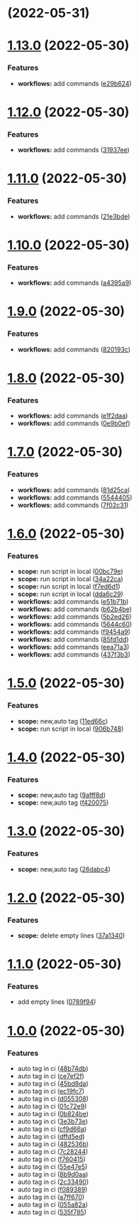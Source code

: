 # [](https://github.com/lltgo/github-action/compare/v1.13.0...v) (2022-05-31)



# [1.13.0](https://github.com/lltgo/github-action/compare/v1.12.0...v1.13.0) (2022-05-30)


### Features

* **workflows:** add commands ([e29b624](https://github.com/lltgo/github-action/commit/e29b6245341c6cfad10521dec3faffd06cd29ec4))



# [1.12.0](https://github.com/lltgo/github-action/compare/v1.11.0...v1.12.0) (2022-05-30)


### Features

* **workflows:** add commands ([31937ee](https://github.com/lltgo/github-action/commit/31937ee6133167d856b16e9b947263ebec58fade))



# [1.11.0](https://github.com/lltgo/github-action/compare/v1.10.0...v1.11.0) (2022-05-30)


### Features

* **workflows:** add commands ([21e3bde](https://github.com/lltgo/github-action/commit/21e3bde5a5a73771e2a74e56ec92f63192a274e6))



# [1.10.0](https://github.com/lltgo/github-action/compare/v1.9.0...v1.10.0) (2022-05-30)


### Features

* **workflows:** add commands ([a4395a9](https://github.com/lltgo/github-action/commit/a4395a975b8258010c544554c0d753eea14d2c76))



# [1.9.0](https://github.com/lltgo/github-action/compare/v1.8.0...v1.9.0) (2022-05-30)


### Features

* **workflows:** add commands ([820193c](https://github.com/lltgo/github-action/commit/820193cd8549ee7d753f023c37c2d13a11b9e749))



# [1.8.0](https://github.com/lltgo/github-action/compare/v1.7.0...v1.8.0) (2022-05-30)


### Features

* **workflows:** add commands ([e1f2daa](https://github.com/lltgo/github-action/commit/e1f2daa2245e261d1444a699423b7f24fa0f01ff))
* **workflows:** add commands ([0e9b0ef](https://github.com/lltgo/github-action/commit/0e9b0efa50cf801c425cdba5e10d3b2dad1fe890))



# [1.7.0](https://github.com/lltgo/github-action/compare/v1.6.0...v1.7.0) (2022-05-30)


### Features

* **workflows:** add commands ([81d25ca](https://github.com/lltgo/github-action/commit/81d25cae432138f5f5308ee5df4c3db75418ee2c))
* **workflows:** add commands ([5544405](https://github.com/lltgo/github-action/commit/5544405589f5bd8929b4c1c6bf7d2ff3f915f0ee))
* **workflows:** add commands ([7f02c31](https://github.com/lltgo/github-action/commit/7f02c314fe7b2871f87b61198dd9df2ad2c3ccee))



# [1.6.0](https://github.com/lltgo/github-action/compare/v1.5.0...v1.6.0) (2022-05-30)


### Features

* **scope:** run script in local ([00bc79e](https://github.com/lltgo/github-action/commit/00bc79ea709cede20769e27ad9f6fd2670457ab7))
* **scope:** run script in local ([34a22ca](https://github.com/lltgo/github-action/commit/34a22ca6a966c2150195522a2ce5b6f1e151ed2f))
* **scope:** run script in local ([f7ed6d1](https://github.com/lltgo/github-action/commit/f7ed6d10a03b81d549bfd60e9bffc0569d4a007d))
* **scope:** run script in local ([dda6c29](https://github.com/lltgo/github-action/commit/dda6c297e68bb76047269fad40541d48730cbe16))
* **workflows:** add commands ([e51b71b](https://github.com/lltgo/github-action/commit/e51b71bc3aaae0c68be9ca290152dcc47bd25ff1))
* **workflows:** add commands ([b62b4be](https://github.com/lltgo/github-action/commit/b62b4be2f9c00fa19c39d001c728d032efa04f16))
* **workflows:** add commands ([5b2ed26](https://github.com/lltgo/github-action/commit/5b2ed268f332f9e3d5db66644e858a28341984b6))
* **workflows:** add commands ([5644c60](https://github.com/lltgo/github-action/commit/5644c604c042965922064bfa2e327f5ea968fb9f))
* **workflows:** add commands ([f9454a9](https://github.com/lltgo/github-action/commit/f9454a9f00ff51ca5490b4f93b222cb849bc8592))
* **workflows:** add commands ([85fd1dd](https://github.com/lltgo/github-action/commit/85fd1dd76157787b08bd03ae28372ebb08356456))
* **workflows:** add commands ([eea71a3](https://github.com/lltgo/github-action/commit/eea71a303cfdef52ce9b10e9f9ff66e8d3bf0074))
* **workflows:** add commands ([437f3b3](https://github.com/lltgo/github-action/commit/437f3b330f2592a1735f58f45432c2d37d602760))



# [1.5.0](https://github.com/lltgo/github-action/compare/v1.4.0...v1.5.0) (2022-05-30)


### Features

* **scope:** new,auto tag ([11ed66c](https://github.com/lltgo/github-action/commit/11ed66cf06fed63d820abbbd13c1f8f1c74e7085))
* **scope:** run script in local ([906b748](https://github.com/lltgo/github-action/commit/906b7487bc0b6edcb787e82f222c73eab45d1404))



# [1.4.0](https://github.com/lltgo/github-action/compare/v1.3.0...v1.4.0) (2022-05-30)


### Features

* **scope:** new,auto tag ([9afff8d](https://github.com/lltgo/github-action/commit/9afff8d7d3c840884344df0fdd4e853e740352e1))
* **scope:** new,auto tag ([f420075](https://github.com/lltgo/github-action/commit/f4200755c48c5b549367c62d212d3756d5e13c82))



# [1.3.0](https://github.com/lltgo/github-action/compare/v1.2.0...v1.3.0) (2022-05-30)


### Features

* **scope:** new,auto tag ([26dabc4](https://github.com/lltgo/github-action/commit/26dabc4b76b1a5472a17774758be190ff269d396))



# [1.2.0](https://github.com/lltgo/github-action/compare/v1.1.0...v1.2.0) (2022-05-30)


### Features

* **scope:** delete empty lines ([37a1340](https://github.com/lltgo/github-action/commit/37a13404f5c7999d03147bdf57c605855b312f03))



# [1.1.0](https://github.com/lltgo/github-action/compare/v1.0.0...v1.1.0) (2022-05-30)


### Features

* add empty lines ([0789f94](https://github.com/lltgo/github-action/commit/0789f942df7941d9ee41b0e365676878f60e3252))



# [1.0.0](https://github.com/lltgo/github-action/compare/535f785cf776d3acbe5ba4cd3689ae698a121950...v1.0.0) (2022-05-30)


### Features

* auto tag in ci ([48b74db](https://github.com/lltgo/github-action/commit/48b74db9459b3b8cbc562891c4ad55cc3fa8caf4))
* auto tag in ci ([ce7ef2f](https://github.com/lltgo/github-action/commit/ce7ef2f296f4192dfb032c8aab2a246a3a1d52ed))
* auto tag in ci ([45bd8da](https://github.com/lltgo/github-action/commit/45bd8da8b610a525ddd07e9daa6137b46e0b54f9))
* auto tag in ci ([ec19fc7](https://github.com/lltgo/github-action/commit/ec19fc7a3f001bac7b764c3a7e4325eeee6452f2))
* auto tag in ci ([d055308](https://github.com/lltgo/github-action/commit/d055308b7313a05e4794c28d3951783633e47e3f))
* auto tag in ci ([01c72e9](https://github.com/lltgo/github-action/commit/01c72e9c95ef72031f845121d0edb62a444a948b))
* auto tag in ci ([0b824be](https://github.com/lltgo/github-action/commit/0b824bea1c3e979d7143811415842da749be81a5))
* auto tag in ci ([3e3b73e](https://github.com/lltgo/github-action/commit/3e3b73ee671638b7b04385577c613b6e70250027))
* auto tag in ci ([cf9d66a](https://github.com/lltgo/github-action/commit/cf9d66a81921a5be4fa3d05e1dc2034be3662a1a))
* auto tag in ci ([dffd5ed](https://github.com/lltgo/github-action/commit/dffd5ed7481a0e77be661425b386c5f7d1aaa2e0))
* auto tag in ci ([482536b](https://github.com/lltgo/github-action/commit/482536bfe450ca477a4496f6dccdfee3350d105e))
* auto tag in ci ([7c28244](https://github.com/lltgo/github-action/commit/7c28244bb94bf062b54acd954ea1411d48805551))
* auto tag in ci ([f760415](https://github.com/lltgo/github-action/commit/f76041598ad71747c5be02c5ce0cf04064d5ac20))
* auto tag in ci ([55e47e5](https://github.com/lltgo/github-action/commit/55e47e583fcedc4ad7c1221669f9569dfbfb86b5))
* auto tag in ci ([8b9d0aa](https://github.com/lltgo/github-action/commit/8b9d0aaa7d4db294c63f02e31283c5fd3b5e1152))
* auto tag in ci ([2c33490](https://github.com/lltgo/github-action/commit/2c33490839e76f80339c8b9afe62a0cf43deb800))
* auto tag in ci ([f089389](https://github.com/lltgo/github-action/commit/f0893895927178d39f6fa5745935c0c2547d18bf))
* auto tag in ci ([a7ff670](https://github.com/lltgo/github-action/commit/a7ff670d2b36fba0c48aaee2ee63c7eddc8001d4))
* auto tag in ci ([055a82a](https://github.com/lltgo/github-action/commit/055a82ab83430c784b3f99f82830c8d24eb21629))
* auto tag in ci ([535f785](https://github.com/lltgo/github-action/commit/535f785cf776d3acbe5ba4cd3689ae698a121950))



